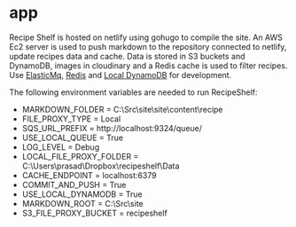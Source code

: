 # app
Recipe Shelf is hosted on netlify using gohugo to compile the site. An AWS Ec2 server is used to push markdown to the repository connected to netlify, update recipes data and cache. Data is stored in S3 buckets and DynamoDB, images in cloudinary and a Redis cache is used to filter recipes.
Use [ElasticMq](https://github.com/adamw/elasticmq), [Redis](https://redis.io/download) and [Local DynamoDB](http://docs.aws.amazon.com/amazondynamodb/latest/developerguide/DynamoDBLocal.html) for development.

The following environment variables are needed to run RecipeShelf:
  -  MARKDOWN_FOLDER = C:\\Src\\site\\site\\content\\recipe
  -  FILE_PROXY_TYPE = Local
  -  SQS_URL_PREFIX = http://localhost:9324/queue/
  -  USE_LOCAL_QUEUE = True
  -  LOG_LEVEL = Debug
  -  LOCAL_FILE_PROXY_FOLDER = C:\\Users\\prasad\\Dropbox\\recipeshelf\\Data
  -  CACHE_ENDPOINT = localhost:6379
  -  COMMIT_AND_PUSH = True
  -  USE_LOCAL_DYNAMODB = True
  -  MARKDOWN_ROOT = C:\\Src\\site
  -  S3_FILE_PROXY_BUCKET = recipeshelf
